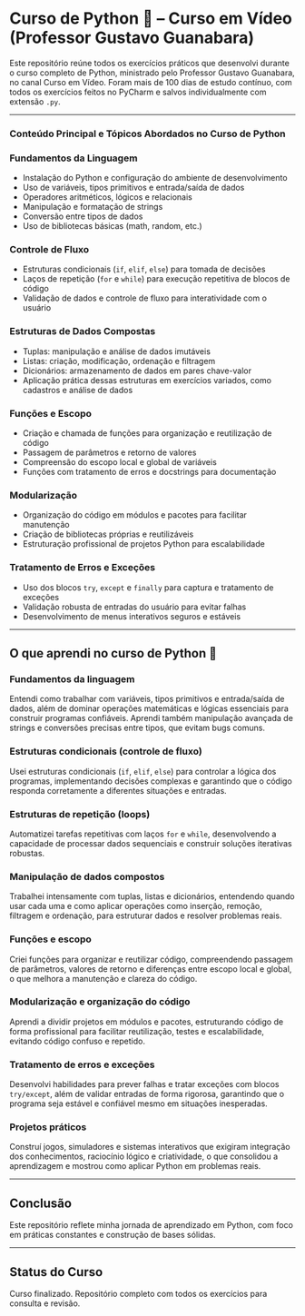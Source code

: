 # Curso de Python :brain: – Curso em Vídeo (Professor Gustavo Guanabara)

Este repositório reúne todos os exercícios práticos que desenvolvi durante o curso completo de Python, ministrado pelo Professor Gustavo Guanabara, no canal Curso em Vídeo. Foram mais de 100 dias de estudo contínuo, com todos os exercícios feitos no PyCharm e salvos individualmente com extensão `.py`.

---

### Conteúdo Principal e Tópicos Abordados no Curso de Python

### Fundamentos da Linguagem

- Instalação do Python e configuração do ambiente de desenvolvimento  
- Uso de variáveis, tipos primitivos e entrada/saída de dados  
- Operadores aritméticos, lógicos e relacionais  
- Manipulação e formatação de strings  
- Conversão entre tipos de dados  
- Uso de bibliotecas básicas (math, random, etc.)

### Controle de Fluxo

- Estruturas condicionais (`if`, `elif`, `else`) para tomada de decisões  
- Laços de repetição (`for` e `while`) para execução repetitiva de blocos de código  
- Validação de dados e controle de fluxo para interatividade com o usuário  

### Estruturas de Dados Compostas

- Tuplas: manipulação e análise de dados imutáveis  
- Listas: criação, modificação, ordenação e filtragem  
- Dicionários: armazenamento de dados em pares chave-valor  
- Aplicação prática dessas estruturas em exercícios variados, como cadastros e análise de dados

### Funções e Escopo

- Criação e chamada de funções para organização e reutilização de código  
- Passagem de parâmetros e retorno de valores  
- Compreensão do escopo local e global de variáveis  
- Funções com tratamento de erros e docstrings para documentação  

### Modularização

- Organização do código em módulos e pacotes para facilitar manutenção  
- Criação de bibliotecas próprias e reutilizáveis  
- Estruturação profissional de projetos Python para escalabilidade  

### Tratamento de Erros e Exceções

- Uso dos blocos `try`, `except` e `finally` para captura e tratamento de exceções  
- Validação robusta de entradas do usuário para evitar falhas  
- Desenvolvimento de menus interativos seguros e estáveis  

---

## O que aprendi no curso de Python :brain:

### Fundamentos da linguagem 

Entendi como trabalhar com variáveis, tipos primitivos e entrada/saída de dados, além de dominar operações matemáticas e lógicas essenciais para construir programas confiáveis. Aprendi também manipulação avançada de strings e conversões precisas entre tipos, que evitam bugs comuns.

### Estruturas condicionais (controle de fluxo)

Usei estruturas condicionais (`if`, `elif`, `else`) para controlar a lógica dos programas, implementando decisões complexas e garantindo que o código responda corretamente a diferentes situações e entradas.

### Estruturas de repetição (loops) 

Automatizei tarefas repetitivas com laços `for` e `while`, desenvolvendo a capacidade de processar dados sequenciais e construir soluções iterativas robustas.

### Manipulação de dados compostos

Trabalhei intensamente com tuplas, listas e dicionários, entendendo quando usar cada uma e como aplicar operações como inserção, remoção, filtragem e ordenação, para estruturar dados e resolver problemas reais.

### Funções e escopo

Criei funções para organizar e reutilizar código, compreendendo passagem de parâmetros, valores de retorno e diferenças entre escopo local e global, o que melhora a manutenção e clareza do código.

### Modularização e organização do código 

Aprendi a dividir projetos em módulos e pacotes, estruturando código de forma profissional para facilitar reutilização, testes e escalabilidade, evitando código confuso e repetido.

### Tratamento de erros e exceções 

Desenvolvi habilidades para prever falhas e tratar exceções com blocos `try/except`, além de validar entradas de forma rigorosa, garantindo que o programa seja estável e confiável mesmo em situações inesperadas.

### Projetos práticos 

Construí jogos, simuladores e sistemas interativos que exigiram integração dos conhecimentos, raciocínio lógico e criatividade, o que consolidou a aprendizagem e mostrou como aplicar Python em problemas reais.

---

## Conclusão

Este repositório reflete minha jornada de aprendizado em Python, com foco em práticas constantes e construção de bases sólidas.

---

## Status do Curso

Curso finalizado. Repositório completo com todos os exercícios para consulta e revisão.


